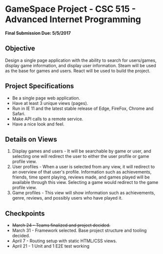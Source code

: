 # GameSpace Project - CSC 515 - Advanced Internet Programming #
**Final Submission Due: 5/5/2017**

## Objective ##
Design a single page application with the ability to search for users/games, display game information, and display user information.
Steam will be used as the base for games and users. React will be used to build the project.

## Project Specifications ##
 * Be a single page web application.
 * Have at least 3 unique views (pages).
 * Run in IE 11 and the latest stable release of Edge, FireFox, Chrome and Safari.
 * Make API calls to a remote service.
 * Have a nice look and feel.

## Details on Views ##
  1. Display games and users - It will be searchable by game or user, and selecting one will redirect the user to either the user profile or game profile view.
  2. User profiles - When a user is selected from any view, it will redirect to an overview of that user's profile. Information such as achievements, friends, time spent playing, reviews made, and games played will be available through this view. Selecting a game would redirect to the game profile view.
  3. Game profiles - This view will show information such as achievements, genre, reviews, and possibly users who have played it.


## Checkpoints
  * ~~March 24 - Teams finalized and project decided.~~
  * March 31 - Framework selected. Base project structure and tooling decided.
  * April 7 - Routing setup with static HTML/CSS views.
  * April 21 - 1 Unit and 1 E2E test working
